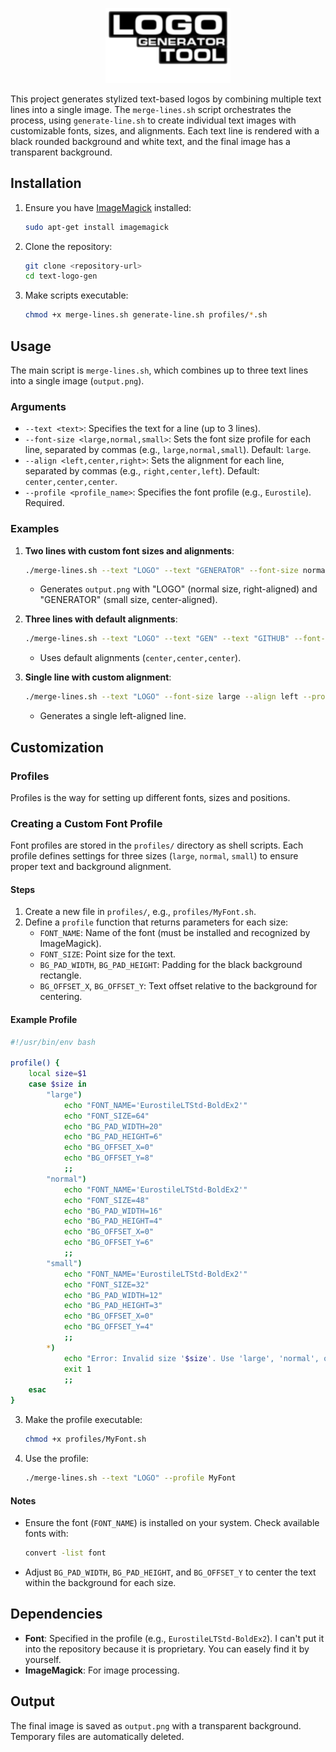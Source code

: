 <p align="center">
    <img src="logo.png" alt="Logo" width="200">
</p>

This project generates stylized text-based logos by combining multiple text lines into a single image. The `merge-lines.sh` script orchestrates the process, using `generate-line.sh` to create individual text images with customizable fonts, sizes, and alignments. Each text line is rendered with a black rounded background and white text, and the final image has a transparent background.

## Installation

1. Ensure you have [ImageMagick](https://imagemagick.org/) installed:
   ```bash
   sudo apt-get install imagemagick
   ```
2. Clone the repository:
   ```bash
   git clone <repository-url>
   cd text-logo-gen
   ```
3. Make scripts executable:
   ```bash
   chmod +x merge-lines.sh generate-line.sh profiles/*.sh
   ```

## Usage

The main script is `merge-lines.sh`, which combines up to three text lines into a single image (`output.png`).

### Arguments

- `--text <text>`: Specifies the text for a line (up to 3 lines).
- `--font-size <large,normal,small>`: Sets the font size profile for each line, separated by commas (e.g., `large,normal,small`). Default: `large`.
- `--align <left,center,right>`: Sets the alignment for each line, separated by commas (e.g., `right,center,left`). Default: `center,center,center`.
- `--profile <profile_name>`: Specifies the font profile (e.g., `Eurostile`). Required.

### Examples

1. **Two lines with custom font sizes and alignments**:
   ```bash
   ./merge-lines.sh --text "LOGO" --text "GENERATOR" --font-size normal,small --align right,center --profile Eurostile
   ```
   - Generates `output.png` with "LOGO" (normal size, right-aligned) and "GENERATOR" (small size, center-aligned).

2. **Three lines with default alignments**:
   ```bash
   ./merge-lines.sh --text "LOGO" --text "GEN" --text "GITHUB" --font-size large,normal,small --profile Eurostile
   ```
   - Uses default alignments (`center,center,center`).

3. **Single line with custom alignment**:
   ```bash
   ./merge-lines.sh --text "LOGO" --font-size large --align left --profile Eurostile
   ```
   - Generates a single left-aligned line.

## Customization
### Profiles

Profiles is the way for setting up different fonts, sizes and positions.

### Creating a Custom Font Profile

Font profiles are stored in the `profiles/` directory as shell scripts. Each profile defines settings for three sizes (`large`, `normal`, `small`) to ensure proper text and background alignment.

#### Steps

1. Create a new file in `profiles/`, e.g., `profiles/MyFont.sh`.
2. Define a `profile` function that returns parameters for each size:
   - `FONT_NAME`: Name of the font (must be installed and recognized by ImageMagick).
   - `FONT_SIZE`: Point size for the text.
   - `BG_PAD_WIDTH`, `BG_PAD_HEIGHT`: Padding for the black background rectangle.
   - `BG_OFFSET_X`, `BG_OFFSET_Y`: Text offset relative to the background for centering.

#### Example Profile

```bash
#!/usr/bin/env bash

profile() {
    local size=$1
    case $size in
        "large")
            echo "FONT_NAME='EurostileLTStd-BoldEx2'"
            echo "FONT_SIZE=64"
            echo "BG_PAD_WIDTH=20"
            echo "BG_PAD_HEIGHT=6"
            echo "BG_OFFSET_X=0"
            echo "BG_OFFSET_Y=8"
            ;;
        "normal")
            echo "FONT_NAME='EurostileLTStd-BoldEx2'"
            echo "FONT_SIZE=48"
            echo "BG_PAD_WIDTH=16"
            echo "BG_PAD_HEIGHT=4"
            echo "BG_OFFSET_X=0"
            echo "BG_OFFSET_Y=6"
            ;;
        "small")
            echo "FONT_NAME='EurostileLTStd-BoldEx2'"
            echo "FONT_SIZE=32"
            echo "BG_PAD_WIDTH=12"
            echo "BG_PAD_HEIGHT=3"
            echo "BG_OFFSET_X=0"
            echo "BG_OFFSET_Y=4"
            ;;
        *)
            echo "Error: Invalid size '$size'. Use 'large', 'normal', or 'small'." >&2
            exit 1
            ;;
    esac
}
```

3. Make the profile executable:
   ```bash
   chmod +x profiles/MyFont.sh
   ```
4. Use the profile:
   ```bash
   ./merge-lines.sh --text "LOGO" --profile MyFont
   ```

#### Notes

- Ensure the font (`FONT_NAME`) is installed on your system. Check available fonts with:
  ```bash
  convert -list font
  ```
- Adjust `BG_PAD_WIDTH`, `BG_PAD_HEIGHT`, and `BG_OFFSET_Y` to center the text within the background for each size.

## Dependencies

- **Font**: Specified in the profile (e.g., `EurostileLTStd-BoldEx2`). I can't put it into the repository because it is proprietary. You can easely find it by yourself.
- **ImageMagick**: For image processing.

## Output

The final image is saved as `output.png` with a transparent background. Temporary files are automatically deleted.

